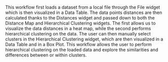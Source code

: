 This workflow first loads a dataset from a local file through the File widget which is then visualized in a Data Table. The data points distances are then calculated thanks to the Distances widget and passed down to both the Distance Map and Hierarchical Clustering widgets. The first allows us to visualize the data distances in a heat map, while the second performs hierarchical clustering on the data. The user can then manually select clusters in the Hierarchical Clustering widget, which are then visualized in a Data Table and in a Box Plot. This workflow allows the user to perform hierarchical clustering on the loaded data and explore the similarities and differences between or within clusters.
